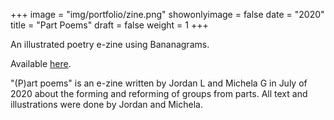 +++
image = "img/portfolio/zine.png"
showonlyimage = false
date = "2020"
title = "Part Poems"
draft = false
weight = 1
+++

An illustrated poetry e-zine using Bananagrams.
<!--more-->

Available [here](https://jminjie.github.io/zine/).

"(P)art poems" is an e-zine written by Jordan L and Michela G in July of 2020 about the forming and reforming of groups from parts. All text and illustrations were done by Jordan and Michela.
